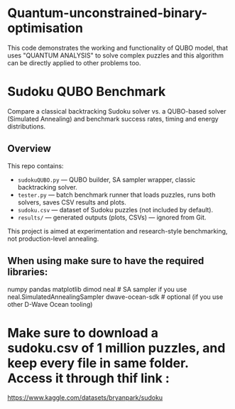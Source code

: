 # Quantum-unconstrained-binary-optimisation
This code demonstrates the working and functionality of QUBO model, that uses "QUANTUM ANALYSIS" to solve complex puzzles and this algorithm can be directly applied to other problems too.

# Sudoku QUBO Benchmark

Compare a classical backtracking Sudoku solver vs. a QUBO-based solver (Simulated Annealing) and benchmark success rates, timing and energy distributions.

## Overview
This repo contains:
- `sudokuQUBO.py` — QUBO builder, SA sampler wrapper, classic backtracking solver.
- `tester.py` — batch benchmark runner that loads puzzles, runs both solvers, saves CSV results and plots.
- `sudoku.csv` — dataset of Sudoku puzzles (not included by default).
- `results/` — generated outputs (plots, CSVs) — ignored from Git.

This project is aimed at experimentation and research-style benchmarking, not production-level annealing.

## When using make sure to have the required libraries:
numpy
pandas
matplotlib
dimod
neal            # SA sampler if you use neal.SimulatedAnnealingSampler
dwave-ocean-sdk # optional (if you use other D-Wave Ocean tooling)

# Make sure to download a sudoku.csv of 1 million puzzles, and keep every file in same folder. Access it through thif link :
https://www.kaggle.com/datasets/bryanpark/sudoku
